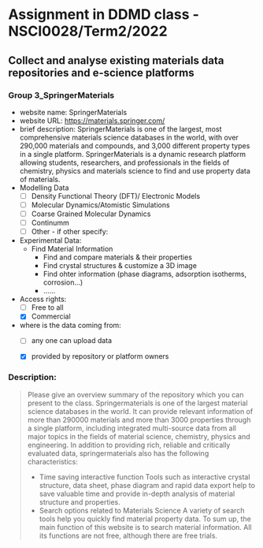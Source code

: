 # Assignment in DDMD class - NSCI0028/Term2/2022

## Collect and analyse existing materials data repositories and e-science platforms 

### Group 3_SpringerMaterials
* website name: SpringerMaterials
* website URL: https://materials.springer.com/
* brief description: SpringerMaterials is one of the largest, most comprehensive materials science databases in the world, with over 290,000 materials and compounds, and 3,000 different property types in a single platform. SpringerMaterials is a dynamic research platform allowing students, researchers, and professionals in the fields of chemistry, physics and materials science to find and use property data of materials.   
* Modelling Data 
  - [ ] Density Functional Theory (DFT)/ Electronic Models
  - [ ] Molecular Dynamics/Atomistic Simulations
  - [ ] Coarse Grained Molecular Dynamics
  - [ ] Continumm 
  - [ ] Other
        - if other specify: 
* Experimental Data: 
  * Find Material Information
    *  Find and compare materials & their properties
    *  Find crystal structures & customize a 3D image 
    *  Find ohter information (phase diagrams, adsorption isotherms, corrosion...)
    *  ......
* Access rights: 
  - [ ] Free to all 
  - [X] Commercial 
* where is the data coming from:  
  - [ ] any one can upload data 
  - [X] provided by repository or platform owners
 
 
 ### Description:
> Please give an overview summary of the repository which you can present to the class. 
> Springermaterials is one of the largest material science databases in the world. It can provide relevant information of more than 290000 materials and more than 3000 properties through a single platform, including integrated multi-source data from all major topics in the fields of material science, chemistry, physics and engineering. In addition to providing rich, reliable and critically evaluated data, springermaterials also has the following characteristics:
> * Time saving interactive function
>Tools such as interactive crystal structure, data sheet, phase diagram and rapid data export help to save valuable time and provide in-depth analysis of material structure and properties.
> * Search options related to Materials Science
>A variety of search tools help you quickly find material property data.
> To sum up, the main function of this website is to search material information. All its functions are not free, although there are free trials.
